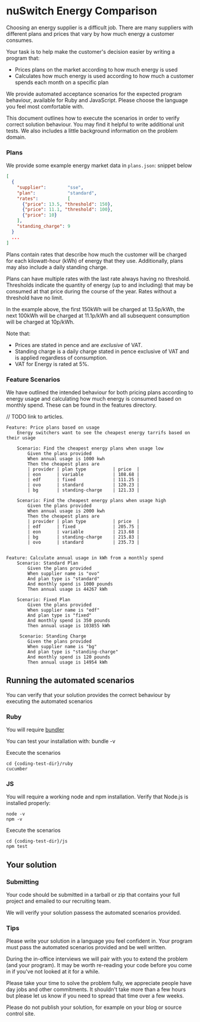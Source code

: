 # nuSwitch Energy Comparison

Choosing an energy supplier is a difficult job. There are many suppliers with
different plans and prices that vary by how much energy a customer consumes.

Your task is to help make the customer's decision easier by writing a program that:

* Prices plans on the market according to how much energy is used
* Calculates how much energy is used according to how much a customer spends each month on a specific plan

We provide automated acceptance scenarios for the expected program behaviour, available for Ruby and JavaScript. Please choose the language you feel most comfortable with.

This document outlines how to execute the scenarios in order to verify correct solution behaviour. You may find it helpful to write additional unit tests. We also includes a little background information on the problem domain.


### Plans

We provide some example energy market data in `plans.json`: snippet below

```json
[
  {
    "supplier":        "sse",
    "plan":            "standard",
    "rates":           [
      {"price": 13.5, "threshold": 150},
      {"price": 11.1, "threshold": 100},
      {"price": 10}
    ],
    "standing_charge": 9
  }
  ...
]
```

Plans contain rates that describe how much the customer will be charged for each kilowatt-hour (kWh) of energy that they use. Additionally, plans may also include a daily standing charge.

Plans can have multiple rates with the last rate always having no threshold. 
Thresholds indicate the quantity of energy (up to and including) that may be consumed at that price during the course of the year. Rates without a threshold have no limit.

In the example above, the first 150kWh will be charged at 13.5p/kWh, the next 100kWh
will be charged at 11.1p/kWh and all subsequent consumption will be charged at 10p/kWh.

Note that:

* Prices are stated in pence and are _exclusive_ of VAT.
* Standing charge is a daily charge stated in pence exclusive of VAT and is applied regardless of consumption.
* VAT for Energy is rated at 5%.

### Feature Scenarios

We have outlined the intended behaviour for both pricing plans according to energy usage and calculating how much energy is consumed based on monthly spend. These can be found in the features directory.

// TODO link to articles.

```
Feature: Price plans based on usage
    Energy switchers want to see the cheapest energy tarrifs based on their usage

    Scenario: Find the cheapest energy plans when usage low
        Given the plans provided
        When annual usage is 1000 kwh
        Then the cheapest plans are
        | provider | plan type          | price  |
        | eon      | variable           | 108.68 |
        | edf      | fixed              | 111.25 |
        | ovo      | standard           | 120.23 |
        | bg       | standing-charge    | 121.33 |

    Scenario: Find the cheapest energy plans when usage high
        Given the plans provided
        When annual usage is 2000 kwh
        Then the cheapest plans are
        | provider | plan type          | price  |
        | edf      | fixed              | 205.75 |
        | eon      | variable           | 213.68 |
        | bg       | standing-charge    | 215.83 |
        | ovo      | standard           | 235.73 |


Feature: Calculate annual usage in kWh from a monthly spend
    Scenario: Standard Plan
        Given the plans provided
        When supplier name is "ovo"
        And plan type is "standard"
        And monthly spend is 1000 pounds
        Then annual usage is 44267 kWh
    
    Scenario: Fixed Plan
        Given the plans provided
        When supplier name is "edf"
        And plan type is "fixed"
        And monthly spend is 350 pounds
        Then annual usage is 103855 kWh

     Scenario: Standing Charge
        Given the plans provided
        When supplier name is "bg"
        And plan type is "standing-charge"
        And monthly spend is 120 pounds
        Then annual usage is 14954 kWh
```



## Running the automated scenarios

You can verify that your solution provides the correct behaviour by executing the automated scenarios 

### Ruby

You will require [bundler](https://bundler.io)

You can test your installation with: bundle -v 

Execute the scenarios 

```
cd {coding-test-dir}/ruby
cucumber

```

### JS

You will require a working node and npm installation. Verify that Node.js is installed properly:

```
node -v
npm -v

```

Execute the scenarios 

```
cd {coding-test-dir}/js
npm test

```

## Your solution

### Submitting

Your code should be submitted in a tarball or zip that contains your full project and emailed to our recruiting team.

We will verify your solution passess the automated scenarios provided.

### Tips

Please write your solution in a language you feel confident in. Your program must pass the automated scenarios provided and be well written.

During the in-office interviews we will pair with you to extend the problem (and your program). It
may be worth re-reading your code before you come in if you've not looked at it for a while.

Please take your time to solve the problem fully, we appreciate people have day jobs and other
commitments. It shouldn't take more than a few hours but please let us know if you need to spread
that time over a few weeks.

Please do not publish your solution, for example on your blog or source control site.
